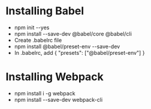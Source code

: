 # Installing Babel

- npm init --yes
-  npm install --save-dev @babel/core @babel/cli
- Create .babelrc file
- npm install @babel/preset-env --save-dev
- In .babelrc, add {
  "presets": ["@babel/preset-env"]
}

# Installing Webpack

- npm install i -g webpack
- npm install --save-dev webpack-cli
